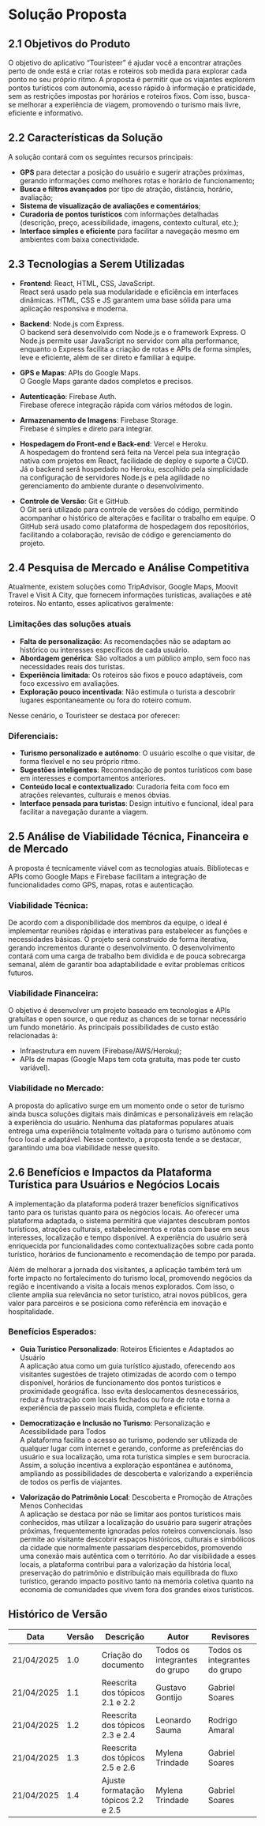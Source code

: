 # Solução Proposta

## 2.1 Objetivos do Produto
O objetivo do aplicativo “Touristeer” é ajudar você a encontrar atrações perto de onde está e criar rotas e roteiros sob medida para explorar cada ponto no seu próprio ritmo. A proposta é permitir que os viajantes explorem pontos turísticos com autonomia, acesso rápido à informação e praticidade, sem as restrições impostas por horários e roteiros fixos. Com isso, busca-se melhorar a experiência de viagem, promovendo o turismo mais livre, eficiente e informativo.

## 2.2 Características da Solução
A solução contará com os seguintes recursos principais: <br>
- **GPS** para detectar a posição do usuário e sugerir atrações próximas, gerando informações como melhores rotas e horário de funcionamento; <br>
- **Busca e filtros avançados** por tipo de atração, distância, horário, avaliação; <br>
- **Sistema de visualização de avaliações e comentários**; <br>
- **Curadoria de pontos turísticos** com informações detalhadas (descrição, preço, acessibilidade, imagens, contexto cultural, etc.); <br> 
- **Interface simples e eficiente** para facilitar a navegação mesmo em ambientes com baixa conectividade.

## 2.3 Tecnologias a Serem Utilizadas
- **Frontend**: React, HTML, CSS, JavaScript.  
  React será usado pela sua modularidade e eficiência em interfaces dinâmicas. HTML, CSS e JS garantem uma base sólida para uma aplicação responsiva e moderna.
  
- **Backend**: Node.js com Express.  
  O backend será desenvolvido com Node.js e o framework Express. O Node.js permite usar JavaScript no servidor com alta performance, enquanto o Express facilita a criação de rotas e APIs de forma simples, leve e eficiente, além de ser direto e familiar à equipe.

- **GPS e Mapas**: APIs do Google Maps.  
  O Google Maps garante dados completos e precisos.

- **Autenticação**: Firebase Auth.  
  Firebase oferece integração rápida com vários métodos de login.

- **Armazenamento de Imagens**: Firebase Storage.  
  Firebase é simples e direto para integrar.

- **Hospedagem do Front-end e Back-end**: Vercel e Heroku.  
  A hospedagem do frontend será feita na Vercel pela sua integração nativa com projetos em React, facilidade de deploy e suporte a CI/CD. Já o backend será hospedado no Heroku, escolhido pela simplicidade na configuração de servidores Node.js e pela agilidade no gerenciamento do ambiente durante o desenvolvimento.

- **Controle de Versão**: Git e GitHub.  
  O Git será utilizado para controle de versões do código, permitindo acompanhar o histórico de alterações e facilitar o trabalho em equipe. O GitHub será usado como plataforma de hospedagem dos repositórios, facilitando a colaboração, revisão de código e gerenciamento do projeto.

## 2.4 Pesquisa de Mercado e Análise Competitiva
Atualmente, existem soluções como TripAdvisor, Google Maps, Moovit Travel e Visit A City, que fornecem informações turísticas, avaliações e até roteiros. No entanto, esses aplicativos geralmente:

### Limitações das soluções atuais
- **Falta de personalização**: As recomendações não se adaptam ao histórico ou interesses específicos de cada usuário.
- **Abordagem genérica**: São voltados a um público amplo, sem foco nas necessidades reais dos turistas.
- **Experiência limitada**: Os roteiros são fixos e pouco adaptáveis, com foco excessivo em avaliações.
- **Exploração pouco incentivada**: Não estimula o turista a descobrir lugares espontaneamente ou fora do roteiro comum.

Nesse cenário, o Touristeer se destaca por oferecer:

### Diferenciais:
- **Turismo personalizado e autônomo**: O usuário escolhe o que visitar, de forma flexível e no seu próprio ritmo.
- **Sugestões inteligentes**: Recomendação de pontos turísticos com base em interesses e comportamentos anteriores.
- **Conteúdo local e contextualizado**: Curadoria feita com foco em atrações relevantes, culturais e menos óbvias.
- **Interface pensada para turistas**: Design intuitivo e funcional, ideal para facilitar a navegação durante a viagem.

## 2.5 Análise de Viabilidade Técnica, Financeira e de Mercado
A proposta é tecnicamente viável com as tecnologias atuais. Bibliotecas e APIs como Google Maps e Firebase facilitam a integração de funcionalidades como GPS, mapas, rotas e autenticação.

### Viabilidade Técnica:
De acordo com a disponibilidade dos membros da equipe, o ideal é implementar reuniões rápidas e interativas para estabelecer as funções e necessidades básicas. O projeto será construído de forma iterativa, gerando incrementos durante o desenvolvimento. O desenvolvimento contará com uma carga de trabalho bem dividida e de pouca sobrecarga semanal, além de garantir boa adaptabilidade e evitar problemas críticos futuros.

### Viabilidade Financeira:
O objetivo é desenvolver um projeto baseado em tecnologias e APIs gratuitas e open source, o que reduz as chances de se tornar necessário um fundo monetário. As principais possibilidades de custo estão relacionadas à: <br>
- Infraestrutura em nuvem (Firebase/AWS/Heroku); <br>
- APIs de mapas (Google Maps tem cota gratuita, mas pode ter custo variável).

### Viabilidade no Mercado:
A proposta do aplicativo surge em um momento onde o setor de turismo ainda busca soluções digitais mais dinâmicas e personalizáveis em relação à experiência do usuário. Nenhuma das plataformas populares atuais entrega uma experiência totalmente voltada para o turismo autônomo com foco local e adaptável. Nesse contexto, a proposta tende a se destacar, garantindo uma boa viabilidade nesse quesito.

## 2.6 Benefícios e Impactos da Plataforma Turística para Usuários e Negócios Locais
A implementação da plataforma poderá trazer benefícios significativos tanto para os turistas quanto para os negócios locais. Ao oferecer uma plataforma adaptada, o sistema permitirá que viajantes descubram pontos turísticos, atrações culturais, estabelecimentos e rotas com base em seus interesses, localização e tempo disponível. A experiência do usuário será enriquecida por funcionalidades como contextualizações sobre cada ponto turístico, horários de funcionamento e recomendação de tempo por parada.

Além de melhorar a jornada dos visitantes, a aplicação também terá um forte impacto no fortalecimento do turismo local, promovendo negócios da região e incentivando a visita a locais menos explorados. Com isso, o cliente amplia sua relevância no setor turístico, atrai novos públicos, gera valor para parceiros e se posiciona como referência em inovação e hospitalidade.

### Benefícios Esperados:
- **Guia Turístico Personalizado**: Roteiros Eficientes e Adaptados ao Usuário  
  A aplicação atua como um guia turístico ajustado, oferecendo aos visitantes sugestões de trajeto otimizadas de acordo com o tempo disponível, horários de funcionamento dos pontos turísticos e proximidade geográfica. Isso evita deslocamentos desnecessários, reduz a frustração com locais fechados ou fora de rota e torna a experiência de passeio mais fluida, completa e eficiente.

- **Democratização e Inclusão no Turismo**: Personalização e Acessibilidade para Todos  
  A plataforma facilita o acesso ao turismo, podendo ser utilizada de qualquer lugar com internet e gerando, conforme as preferências do usuário e sua localização, uma rota turística simples e sem burocracia. Assim, a solução incentiva a exploração espontânea e autônoma, ampliando as possibilidades de descoberta e valorizando a experiência de todos os perfis de viajantes.

- **Valorização do Patrimônio Local**: Descoberta e Promoção de Atrações Menos Conhecidas  
  A aplicação se destaca por não se limitar aos pontos turísticos mais conhecidos, mas utilizar a localização do usuário para sugerir atrações próximas, frequentemente ignoradas pelos roteiros convencionais. Isso permite ao visitante descobrir espaços históricos, culturais e simbólicos da cidade que normalmente passariam despercebidos, promovendo uma conexão mais autêntica com o território. Ao dar visibilidade a esses locais, a plataforma contribui para a valorização da história local, preservação do patrimônio e distribuição mais equilibrada do fluxo turístico, gerando impacto positivo tanto na memória coletiva quanto na economia de comunidades que vivem fora dos grandes eixos turísticos.

  
## Histórico de Versão
| Data | Versão | Descrição | Autor | Revisores|
|-|-|-|-|-|
|21/04/2025| 1.0 | Criação do documento | Todos os integrantes do grupo |Todos os integrantes do grupo|
|21/04/2025| 1.1 | Reescrita dos tópicos 2.1 e 2.2 | Gustavo Gontijo | Gabriel Soares |
|21/04/2025| 1.2 | Reescrita dos tópicos 2.3 e 2.4 | Leonardo Sauma | Rodrigo Amaral |
|21/04/2025| 1.3 | Reescrita dos tópicos 2.5 e 2.6 | Mylena Trindade | Gabriel Soares |
|21/04/2025| 1.4 | Ajuste formatação tópicos 2.2 e 2.5 | Mylena Trindade | Gabriel Soares |

